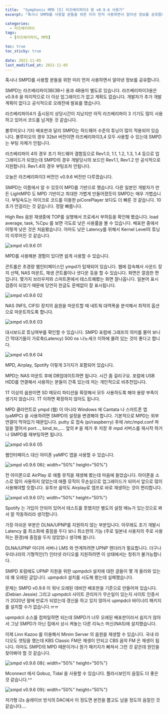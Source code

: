 ```yaml
---
title:  "Symphonic MPD [5] 라즈베리파이3 용 v0.9.6 사용기"
excerpt: "혹시나 SMPD를 사용할 분들을 위한 미리 먼저 사용하면서 알아낸 정보를 공유합니다."

categories:
  - 라즈베리파이
tags:
  - [라즈베리파이, MPD]

toc: true
toc_sticky: true
 
date: 2021-11-05
last_modified_at: 2021-11-05
---
```

혹시나 SMPD를 사용할 분들을 위한 미리 먼저 사용하면서 알아낸 정보를 공유합니다.

SMPD는 라즈베리파이3B(3B+) 용과 4B용이 별도로 있습니다. 라즈베리파이3용은 v0.9.6 을 마지막으로 더 이상 업그래이드가 없고 계획도 없습니다. 개발자가 추가 개발 계획이 없다고 공식적으로 오래전에 발표를 했습니다.

라즈베리파이4가 출시된지 상당시간이 지났지만 아직 라즈베리파이 3 기기도 많이 사용하고 있어서 코드를 남겨둔 것 같습니다.

볼루미오나 기타 배포판과 달리 SMPD는 하드웨어 수준의 튜닝이 많이 적용되어 있습니다. 볼루미오의 경우 32bit 버전이면 라즈베리파이3,4 모두 사용할 수 있는데 SMPD는 부팅 자체가 안됩니다. 

라즈베리파이 4의 경우 초기 하드웨어 결함등으로 Rev1.0, 1.1, 1.2, 1.3, 1.4 등으로 업그래이드가 되었는데 SMPD의 경우 개발당시의 보드인 Rev1.1, Rev1.2 만 공식적으로 지원합니다. Rev1.4의 경우 부팅조차 안됩니다.

오늘은 라즈베리파이3 버전인 v0.9.6 버전만 다루겠습니다.

SMPD는 이름에서 알 수 있듯이 MPD를 기반으로 했습니다. 다른 일본인 개발자가 만든 LightMPD 도 MPD 기반이고 최대한 가볍게 만들어졌듯이 SMPD는 매우 가볍습니다. 부팅속도는 마이크로 코드를 이용한 piCorePlayer 보다도 더 빠른 것 같습니다. 10초가 안걸리는 것 같습니다. 정말 빠릅니다.

High Res 음원 재생중에 TOP를 실행해서 프로세서 부하등을 확인해 봤습니다. load average, task, %Cpu 를 보면 극도로 낮은 사용률을 볼 수 있습니다. 배포판 중에서 이렇게 낮은 것은 처음봤습니다. 아마도 낮은 Latency를 위해서 Kernel Level의 튜닝이 이루어진 것 같습니다.

![smpd v0.9.6 01](/assets/images/smpd-v096-01.png)

MPD를 사용해본 경험이 있다면 쉽게 사용할 수 있습니다.

콘트롤은 초경량 웹인터페이스인 ympd가 탑재되어 있습니다. 웹에 접속해서 사운드 장치 선택, NAS 마운트, 재생 콘트롤이나 셧다운 등을 할 수 있습니다. 화면은 깔끔한 편입니다. 몇가지 브라우저와 스마트폰에서 테스트해봤는 화면 잘나옵니다. 일본어 표시 검증이 되었기 때문에 당연히 한글도 문제없이 잘 표시됩니다.

![smpd v0.9.6 02](/assets/images/smpd-v096-02.png)

NAS (NFS, CIFS) 장치의 음원을 마운트할 때 네트웍 대역폭을 분석해서 최적의 옵션으로 마운트하도록 합니다. 

![smpd v0.9.6 03](/assets/images/smpd-v096-03.png)

대시보드로 튜닝여부를 확인할 수 있습니다. SMPD 포럼에 그래프의 의미를 물어 보니 긴 막대기들이 가로축(Latency) 500 ns 나노세크 이하에 몰려 있는 것이 좋다고 합니다.

![smpd v0.9.6 04](/assets/images/smpd-v096-04.png)

MPD, Airplay, Spotify 이렇게 3가지가 포함되어 있습니다.

MPD는 NAS 마운트 후에 DB업데이트하면 됩니다. 시간 좀 걸리구요. 포럼에 USB HDD를 연결해서 사용하는 분들이 간혹 있는데 저는 개인적으로 비추천입니다. 

1T 이상의 음원이면 SD 메모리 파티션을 확장해서 모두 사용하도록 해야 용량 부족이 생기지 않습니다. 1T 이하면 확장하지 않아도 됩니다.

MPD 클라언트로 ympd (웹) 이 아니라 Windows 에 Cantata 나 스마트폰 앱 (yaMPC) 을 사용하려면 SMPD의 설정을 변경해야 합니다. 기본적으로 MPD는 외부 연결이 막혀있기 때문입니다. putty 로 접속 (pi/raspberry) 후에 /etc/mpd.conf 파일을 열어서 port..., bind_to_.... 앞의 # 을 제거 후 저장 후 mpd 서버스를 재시작 하거나 SMPD를 재부팅하면 됩니다.

![smpd v0.9.6 05](/assets/images/smpd-v096-05.png)

웹인터페이스 대신 아이폰 yaMPC 앱을 사용할 수 있습니다.

![smpd v0.9.6 06](/assets/images/smpd-v096-06.png){: width="50%" height="50%"}

전 아이폰으로 AirPlay 로 애플 뮤직을 재생해 봤는데 마음에 들었습니다. 아이폰을 소스로 많이 사용하지 않았는데 애플 뮤직이 무손실으로 업그래이드가 되어서 앞으로 많이 사용해야할 듯합니다.  유투브 음악도 Airplay로 앰프로 바로 재생하는 것이 편리합니다.  

![smpd v0.9.6 07](/assets/images/smpd-v096-07.png){: width="50%" height="50%"}

Spotify 는 가입이 안되어 있어서 테스트를 못했지만 별도의 설정 메뉴가 있는것으로 봐서 잘 작동하리라 생각합니다.

가장 아쉬운 부분은 DLNA/UPNP를 지원하지 않는 부분입니다. 아무래도 초기 개발시 Latency 를 최소화에 중점을 두다 보니 최소한의 기능 (주로 일본내 사용자의 주로 사용하는 환경)에 중점을 두지 않았었나 생각해 봅니다.

DLNA/UPNP 미디어 서버나 LMS 와 연계하려면 UPNP 렌더러가 필요합니다. 더구나 우리나라의 기형적인(?) 인터넷 라디오를 지원하려면 이 상태에서는 청취가 불가능합니다.

SMPD 포럼에도 UPNP 지원을 위한 upmpdcli 설치에 대한 글들이 몇 개 올라와 있는데 꽤 오래된 글입니다. upmpdcli 설치를 시도해 봤는데 실패했습니다.

문제는 SMPD v0.9.6 이 워낙 오래된 데비안 배포판을 기준으로 만들어져 있습니다. (Debian Jessie) 그리고 upmpdcli 사이트 관리자가 무슨일이 있는지 사이트 인증서가 2020년 말에 만료가 되었는데 갱신을 하고 있지 않아서 upmpdcli 바이너리 패키지를 설치할 수가 없습니다.ㅠㅠ

upmpdcli 소스를 컴파일하면 되는데 SMPD가 너무 오래된 배포판이라서 쉽지가 않아서 그냥 SMPD가 아닌 집에서 상시 켜놓는 다른 리눅스 머신(NAS)에 설치했습니다. 

이제 Linn Kazoo 를 이용해서 Minim Server 의 음원을 재생할 수 있습니다. 국내 라디오도 셋팅을 했는데 KBS Classic FM은 재생이 안되고 CBS 음악 FM 은 재생이 됩니다. 아마도 SMPD의 MPD 때문이거나 뭔가 패키지가 빠져서 그런 것 같은데 원인을 찾아봐야 할 것 같습니다.

![smpd v0.9.6 08](/assets/images/smpd-v096-08.png){: width="50%" height="50%"}

 Mconnect 에서 Qobuz, Tidal 을 사용할 수 있습니다. 플라시보인지 음질도 더 좋은 것 같습니다.^^ 

![smpd v0.9.6 09](/assets/images/smpd-v096-09.png){: width="50%" height="50%"}

저가형 i2s 슬레이브 방식의 DAC에서 이 정도면 본전을 뽑고도 남을 정도의 음질인 것 같습니다....